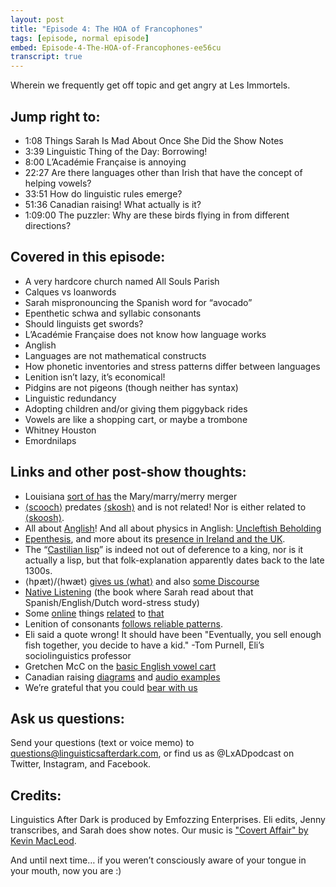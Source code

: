 ```yaml
---
layout: post
title: "Episode 4: The HOA of Francophones"
tags: [episode, normal episode]
embed: Episode-4-The-HOA-of-Francophones-ee56cu
transcript: true
---
```


Wherein we frequently get off topic and get angry at Les Immortels.
<!--more-->

## Jump right to:
- 1:08 Things Sarah Is Mad About Once She Did the Show Notes
- 3:39 Linguistic Thing of the Day: Borrowing!
- 8:00 L’Académie Française is annoying
- 22:27 Are there languages other than Irish that have the concept of helping vowels?
- 33:51 How do linguistic rules emerge?
- 51:36 Canadian raising! What actually is it?
- 1:09:00 The puzzler: Why are these birds flying in from different directions?

## Covered in this episode:
- A very hardcore church named All Souls Parish
- Calques vs loanwords
- Sarah mispronouncing the Spanish word for “avocado”
- Epenthetic schwa and syllabic consonants
- Should linguists get swords?
- L’Académie Française does not know how language works
- Anglish
- Languages are not mathematical constructs
- How phonetic inventories and stress patterns differ between languages
- Lenition isn’t lazy, it’s economical!
- Pidgins are not pigeons (though neither has syntax)
- Linguistic redundancy
- Adopting children and/or giving them piggyback rides
- Vowels are like a shopping cart, or maybe a trombone
- Whitney Houston
- Emordnilaps

## Links and other post-show thoughts:
- Louisiana [sort of has](http://lxad.cf/4-lamerger) the Mary/marry/merry merger
- [⟨scooch⟩](http://lxad.cf/4-skosh) predates [⟨skosh⟩](https://www.etymonline.com/word/skosh) and is not related! Nor is either related to [⟨skoosh⟩](https://www.dsl.ac.uk/entry/snd/skoosh).
- All about [Anglish](https://anglish.fandom.com/wiki/Goals_of_Anglish)! And all about physics in Anglish: [Uncleftish Beholding](http://lxad.cf/4-anglish)
- [Epenthesis](http://lxad.cf/4-epenthesis1), and more about its [presence in Ireland and the UK](http://lxad.cf/4-epenthesis2).
- The “[Castilian lisp](https://linguistlist.org/issues/11/11-2186.html)” is indeed not out of deference to a king, nor is it actually a lisp, but that folk-explanation apparently dates back to the late 1300s.
- ⟨hƿæt⟩/⟨hwæt⟩ [gives us ⟨what⟩](https://www.etymonline.com/word/what) and also [some Discourse](http://lxad.cf/4-hwaet)
- [Native Listening](https://mitpress.mit.edu/books/native-listening) (the book where Sarah read about that Spanish/English/Dutch word-stress study)
- Some [online](http://lxad.cf/4-stress1) things [related](http://lxad.cf/4-stress2) to [that](http://lxad.cf/4-stress3)
- Lenition of consonants [follows reliable patterns](https://en.wikipedia.org/wiki/Lenition).
- Eli said a quote wrong! It should have been "Eventually, you sell enough fish together, you decide to have a kid." -Tom Purnell, Eli’s sociolinguistics professor
- Gretchen McC on the [basic English vowel cart](http://lxad.cf/vowel-chart)
- Canadian raising [diagrams](http://lxad.cf/4-raising1) and [audio examples](http://lxad.cf/4-raising2)
- We’re grateful that you could [bear with us](https://twitter.com/dennisfarrell/status/857268898508541955)

## Ask us questions:
Send your questions (text or voice memo) to questions@linguisticsafterdark.com, or find us as @LxADpodcast on Twitter, Instagram, and Facebook.

## Credits:
Linguistics After Dark is produced by Emfozzing Enterprises. Eli edits, Jenny transcribes, and Sarah does show notes. Our music is ["Covert Affair" by Kevin MacLeod](http://lxad.cf/music).

And until next time… if you weren’t consciously aware of your tongue in your mouth, now you are :)
